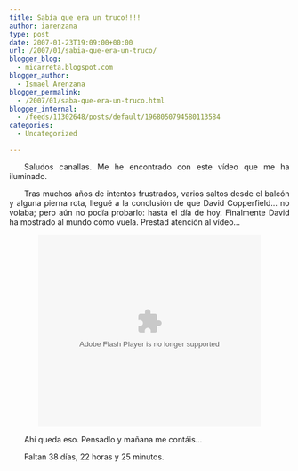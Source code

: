 ```yaml
---
title: Sabía que era un truco!!!!
author: iarenzana
type: post
date: 2007-01-23T19:09:00+00:00
url: /2007/01/sabia-que-era-un-truco/
blogger_blog:
  - micarreta.blogspot.com
blogger_author:
  - Ismael Arenzana
blogger_permalink:
  - /2007/01/saba-que-era-un-truco.html
blogger_internal:
  - /feeds/11302648/posts/default/1968050794580113584
categories:
  - Uncategorized

---
```

<p style="text-align:justify;text-indent:20pt;">
  Saludos canallas. Me he encontrado con este vídeo que me ha iluminado.
</p>

<p style="text-align:justify;text-indent:20pt;">
  Tras muchos años de intentos frustrados, varios saltos desde el balcón y alguna pierna rota, llegué a la conclusión de que David Copperfield&#8230; no volaba; pero aún no podía probarlo: hasta el día de hoy. Finalmente David ha mostrado al mundo cómo vuela. Prestad atención al vídeo&#8230;
</p>

<p style="text-align:center">
  <embed src="http://www.metacafe.com/fplayer/393564/how_does_david_copperfield_fly.swf" width="400" height="345" wmode="transparent" pluginspage="http://www.macromedia.com/go/getflashplayer" type="application/x-shockwave-flash">
  </embed>
</p>

<p style="text-align:justify;text-indent:20pt;">
  Ahí queda eso. Pensadlo y mañana me contáis&#8230;
</p>

<p style="text-align:justify;text-indent:20pt;">
  Faltan 38 días, 22 horas y 25 minutos.
</p>